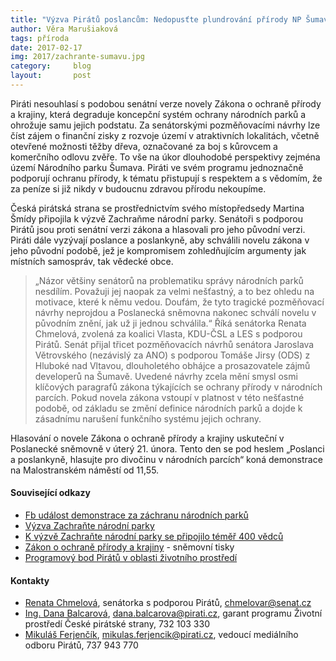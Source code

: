 ```yaml
---
title: "Výzva Pirátů poslancům: Nedopusťte plundrování přírody NP Šumava"
author: Věra Marušiaková
tags: příroda
date: 2017-02-17
img: 2017/zachrante-sumavu.jpg
category:     blog
layout:       post
---
```


Piráti nesouhlasí s podobou senátní verze novely Zákona o ochraně přírody a krajiny, která degraduje koncepční systém ochrany národních parků a ohrožuje samu jejich podstatu. Za senátorskými pozměňovacími návrhy lze číst zájem o finanční zisky z rozvoje území v atraktivních lokalitách, včetně otevřené možnosti těžby dřeva, označované za boj s kůrovcem a komerčního odlovu zvěře. To vše na úkor dlouhodobé perspektivy zejména území Národního parku Šumava. Piráti ve svém programu jednoznačně podporují ochranu přírody, k tématu přistupují s respektem a s vědomím, že za peníze si již nikdy v budoucnu zdravou přírodu nekoupíme.

Česká pirátská strana se prostřednictvím svého místopředsedy Martina Šmídy připojila k výzvě Zachraňme národní parky. Senátoři s podporou Pirátů jsou proti senátní verzi zákona a hlasovali pro jeho původní verzi. Piráti dále vyzývají poslance a poslankyně, aby schválili novelu zákona v jeho původní podobě, jež je kompromisem zohledňujícím argumenty jak místních samospráv, tak vědecké obce.

> „Názor většiny senátorů na problematiku správy národních parků nesdílím. Považuji jej naopak za velmi nešťastný, a to bez ohledu na motivace, které k němu vedou. Doufám, že tyto tragické pozměňovací návrhy neprojdou a Poslanecká sněmovna nakonec schválí novelu v původním znění, jak už ji jednou schválila.“ Říká senátorka Renata Chmelová, zvolená za koalici Vlasta, KDU-ČSL a LES s podporou Pirátů.
Senát přijal třicet pozměňovacích návrhů senátora Jaroslava Větrovského (nezávislý za ANO) s podporou Tomáše Jirsy (ODS) z Hluboké nad Vltavou, dlouholetého obhájce a prosazovatele zájmů developerů na Šumavě. Uvedené návrhy zcela mění smysl osmi klíčových paragrafů zákona týkajících se ochrany přírody v národních parcích. Pokud novela zákona vstoupí v platnost v této nešťastné podobě, od základu se změní definice národních parků a dojde k zásadnímu narušení funkčního systému jejich ochrany.

Hlasování o novele Zákona o ochraně přírody a krajiny uskuteční v Poslanecké sněmovně v úterý 21. února. Tento den se pod heslem „Poslanci a poslankyně, hlasujte pro divočinu v národních parcích“ koná demonstrace na Malostranském náměstí od 11,55.

#### Související odkazy 

* [Fb událost demonstrace za záchranu národních parků](https://www.facebook.com/events/1455643567780190)
* [Výzva Zachraňte národní parky](https://www.zachranmenarodniparky.cz/)
* [K výzvě Zachraňte národní parky se připojilo téměř 400 vědců](http://ceskadivocina.cz/project/temer-400-vedcu-podporilo-vyzvu-poslancum-za-zachranu-narodnich-parku)
* [Zákon o ochraně přírody a krajiny](https://www.psp.cz/sqw/tisky.sqw?O=7&T=501) - sněmovní tisky
* [Programový bod Pirátů v oblasti životního prostředí](https://www.pirati.cz/program/zivotni_prostredi)

#### Kontakty

* [Renata Chmelová](http://renatachmelova.cz/), senátorka s podporou Pirátů, chmelovar@senat.cz
* [Ing. Dana Balcarová](https://www.pirati.cz/lide/dana_balcarova), [dana.balcarova@pirati.cz](dana.balcarova@pirati.cz), garant programu Životní prostředí České pirátské strany, 732 103 330
* [Mikuláš Ferjenčík](https://www.pirati.cz/lide/mikulas_ferjencik), [mikulas.ferjencik@pirati.cz](mikulas.ferjencik@pirati.cz), vedoucí mediálního odboru Pirátů, 737 943 770

